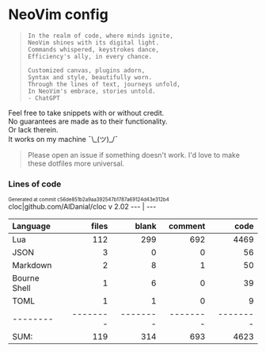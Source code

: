 <!-- This file is generated from README.tmpl.md -->
# NeoVim config

> ```
> In the realm of code, where minds ignite,
> NeoVim shines with its digital light.
> Commands whispered, keystrokes dance,
> Efficiency's ally, in every chance.
>
> Customized canvas, plugins adorn,
> Syntax and style, beautifully worn.
> Through the lines of text, journeys unfold,
> In NeoVim's embrace, stories untold.
> - ChatGPT
> ```

Feel free to take snippets with or without credit.\
No guarantees are made as to their functionality.\
Or lack therein.\
It works on my machine ¯\\\_(ツ)\_\/¯

> Please open an issue if something doesn't work. I'd love to make these dotfiles more universal.

### Lines of code
<sup><sub>Generated at commit c56de851b2a9aa392547b1787a69124d43e312b4</sub></sup>
cloc|github.com/AlDanial/cloc v 2.02
--- | ---

Language|files|blank|comment|code
:-------|-------:|-------:|-------:|-------:
Lua|112|299|692|4469
JSON|3|0|0|56
Markdown|2|8|1|50
Bourne Shell|1|6|0|39
TOML|1|1|0|9
--------|--------|--------|--------|--------
SUM:|119|314|693|4623
